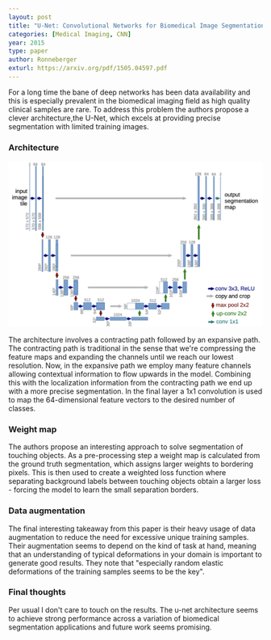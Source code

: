 ```yaml
---
layout: post
title: "U-Net: Convolutional Networks for Biomedical Image Segmentation"
categories: [Medical Imaging, CNN]
year: 2015
type: paper
author: Ronneberger
exturl: https://arxiv.org/pdf/1505.04597.pdf
---
```

For a long time the bane of deep networks has been data availability and this is especially prevalent in the biomedical
imaging field as high quality clinical samples are rare. To address this problem the authors propose a clever architecture,the U-Net, which excels at providing precise segmentation with limited training images. 

### Architecture 

![](/images/unet.png)

The architecture involves a contracting path followed by an expansive path. The contracting path is traditional in the sense that we're compressing the feature maps and expanding the channels until we reach our lowest resolution. Now, in the expansive path we employ many feature channels allowing contextual information to flow upwards in the model. Combining this with the localization information from the contracting path we end up with a more precise segmentation. In the final layer a 1x1 convolution is used to map the 64-dimensional feature vectors to the desired number of classes. 

### Weight map

The authors propose an interesting approach to solve segmentation of touching objects. As a pre-processing step a weight map is calculated from the ground truth segmentation, which assigns larger weights to bordering pixels. This is then used to create a weighted loss function where separating background labels between touching objects obtain a larger loss - forcing the model to learn the small separation borders. 

### Data augmentation

The final interesting takeaway from this paper is their heavy usage of data augmentation to reduce the need for excessive unique training samples. Their augmentation seems to depend on the kind of task at hand, meaning that an understanding of typical deformations in your domain is important to generate good results. They note that "especially random elastic deformations of the training samples seems to be the key".

### Final thoughts
Per usual I don't care to touch on the results. The u-net architecture seems to achieve strong performance across a variation of biomedical segmentation applications and future work seems promising.


